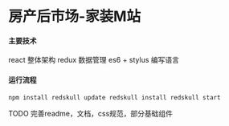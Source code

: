 # 房产后市场-家装M站

#### 主要技术
  react         整体架构
  redux         数据管理
  es6 + stylus  编写语言


#### 运行流程
`
  npm install
  redskull update
  redskull install
  redskull start
`

TODO
  完善readme，文档，css规范，部分基础组件
